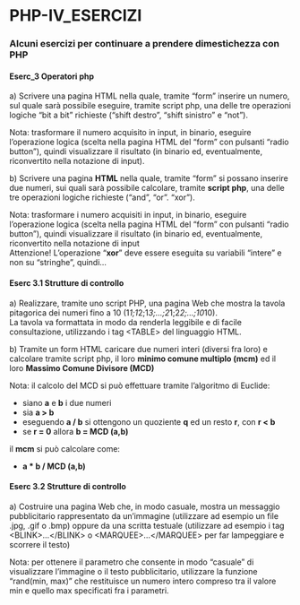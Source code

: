 # PHP-IV_ESERCIZI
### Alcuni esercizi per continuare a prendere dimestichezza con PHP

#### Eserc_3 Operatori php

a) Scrivere una pagina HTML nella quale, tramite “form” inserire un numero, sul quale sarà possibile eseguire, tramite script php, una delle tre operazioni logiche “bit a bit” richieste (“shift destro”, “shift sinistro” e “not”).

Nota: trasformare il numero acquisito in input, in binario, eseguire l’operazione logica (scelta nella pagina HTML del “form” con pulsanti “radio button”), quindi visualizzare il risultato (in binario ed, eventualmente, riconvertito nella notazione di input).

b) Scrivere una pagina <b>HTML</b> nella quale, tramite “form” si possano inserire due numeri, sui quali sarà possibile calcolare, tramite <b>script php</b>, una delle tre operazioni logiche richieste (“and”, “or”. “xor”).

Nota: trasformare i numero acquisiti in input, in binario, eseguire l’operazione logica (scelta nella pagina HTML del “form” con pulsanti “radio button”), quindi visualizzare il risultato (in binario ed, eventualmente, riconvertito nella notazione di input
<br>Attenzione! L’operazione “<b>xor</b>” deve essere eseguita su variabili “intere” e non su “stringhe”, quindi…

#### Eserc 3.1 Strutture di controllo

a) Realizzare, tramite uno script PHP, una pagina Web che mostra la tavola pitagorica dei numeri fino a 10 (1*1;1*2;1*3;…;2*1;2*2;…;10*10).
<br>La tavola va formattata in modo da renderla leggibile e di facile consultazione, utilizzando i tag &lt;TABLE&gt; del linguaggio HTML.

b) Tramite un form HTML caricare due numeri interi (diversi fra loro) e calcolare tramite script php, il loro <b>minimo comune multiplo (mcm)</b> ed il loro <b>Massimo Comune Divisore (MCD)</b>

Nota: il calcolo del MCD si può effettuare tramite l’algoritmo di Euclide:
- siano <b>a</b> e <b>b</b> i due numeri
- sia <b>a &gt; b</b>
- eseguendo <b>a / b</b> si ottengono un quoziente <b>q</b> ed un resto <b>r</b>, con <b>r &lt; b</b>
- se <b>r = 0</b> allora <b>b = MCD (a,b)</b>

il <b>mcm</b> si può calcolare come:
- <b>a * b / MCD (a,b)</b>

#### Eserc 3.2 Strutture di controllo

a) Costruire una pagina Web che, in modo casuale, mostra un messaggio pubblicitario rappresentato da un’immagine (utilizzare ad esempio un file .jpg, .gif o .bmp) oppure da una scritta testuale (utilizzare ad esempio i tag &lt;BLINK&gt;…&lt;/BLINK&gt; o &lt;MARQUEE&gt;…&lt;/MARQUEE&gt; per far lampeggiare e scorrere il testo)

Nota: per ottenere il parametro che consente in modo “casuale” di visualizzare l’immagine o il testo pubblicitario, utilizzare la funzione “rand(min, max)” che restituisce un numero intero compreso tra il valore min e quello max specificati fra i parametri.
